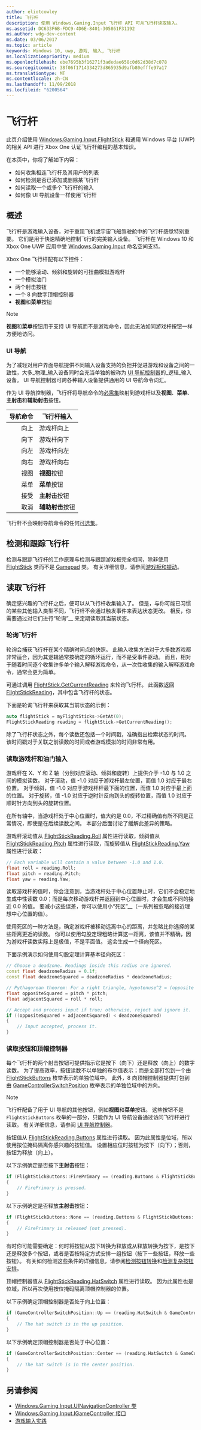 ```yaml
---
author: eliotcowley
title: 飞行杆
description: 使用 Windows.Gaming.Input 飞行杆 API 可从飞行杆读取输入。
ms.assetid: DC633F6B-FDC9-4D6E-8401-305861F31192
ms.author: wdg-dev-content
ms.date: 03/06/2017
ms.topic: article
keywords: Windows 10, uwp, 游戏, 输入, 飞行杆
ms.localizationpriority: medium
ms.openlocfilehash: ebe7695b3f16271f3adedae658c0d62d38d7c078
ms.sourcegitcommit: 38f06f1714334273d865935d9afb80efffe97a17
ms.translationtype: MT
ms.contentlocale: zh-CN
ms.lasthandoff: 11/09/2018
ms.locfileid: "6200564"
---
```

# <a name="flight-stick"></a>飞行杆

此页介绍使用 [Windows.Gaming.Input.FlightStick](https://docs.microsoft.com/uwp/api/windows.gaming.input.flightstick) 和通用 Windows 平台 (UWP) 的相关 API 进行 Xbox One 认证飞行杆编程的基本知识。

在本页中，你将了解如下内容：

* 如何收集相连飞行杆及其用户的列表
* 如何检测是否已添加或删除某飞行杆
* 如何读取一个或多个飞行杆的输入
* 如何像 UI 导航设备一样使用飞行杆

## <a name="overview"></a>概述

飞行杆是游戏输入设备，对于重现飞机或宇宙飞船驾驶舱中的飞行杆感觉特别重要。 它们是用于快速精确地控制飞行的完美输入设备。 飞行杆在 Windows 10 和 Xbox One UWP 应用中受 [Windows.Gaming.Input](https://docs.microsoft.com/uwp/api/windows.gaming.input) 命名空间支持。

Xbox One 飞行杆配有以下控件：

* 一个能够滚动、倾斜和旋转的可扭曲模拟游戏杆
* 一个模拟油门
* 两个射击按钮
* 一个 8 向数字顶帽控制器
* **视图**和**菜单**按钮

> [!NOTE]
> **视图**和**菜单**按钮用于支持 UI 导航而不是游戏命令，因此无法如同游戏杆按钮一样方便地访问。

### <a name="ui-navigation"></a>UI 导航

为了减轻对用户界面导航提供不同输入设备支持的负担并促进游戏和设备之间的一致性，大多_物理_输入设备同时会充当单独的被称为 [UI 导航控制器](ui-navigation-controller.md)的_逻辑_输入设备。 UI 导航控制器可跨各种输入设备提供通用的 UI 导航命令词汇。

作为 UI 导航控制器，飞行杆将导航命令的[必需集](ui-navigation-controller.md#required-set)映射到游戏杆以及**视图**、**菜单**、**主射击**和**辅助射击**按钮。

| 导航命令 | 飞行杆输入                  |
| ------------------:| ----------------------------------- |
|                 向上 | 游戏杆向上                         |
|               向下 | 游戏杆向下                       |
|               向左 | 游戏杆向左                       |
|              向右 | 游戏杆向右                      |
|               视图 | **视图**按钮                     |
|               菜单 | **菜单**按钮                     |
|             接受 | **主射击**按钮              |
|             取消 | **辅助射击**按钮            |

飞行杆不会映射导航命令的任何[可选集](ui-navigation-controller.md#optional-set)。

## <a name="detect-and-track-flight-sticks"></a>检测和跟踪飞行杆

检测与跟踪飞行杆的工作原理与检测与跟踪游戏板完全相同，除非使用 [FlightStick](https://docs.microsoft.com/uwp/api/windows.gaming.input.flightstick) 类而不是 [Gamepad](https://docs.microsoft.com/uwp/api/Windows.Gaming.Input.Gamepad) 类。 有关详细信息，请参阅[游戏板和振动](gamepad-and-vibration.md)。

<!-- Flight sticks are managed by the system, therefore you don't have to create or initialize them. The system provides a list of connected flight sticks and events to notify you when a flight stick is added or removed.

### The flight stick list

The [FlightStick](https://docs.microsoft.com/uwp/api/windows.gaming.input.flightstick) class provides a static property, [FlightSticks](https://docs.microsoft.com/uwp/api/windows.gaming.input.flightstick#Windows_Gaming_Input_FlightStick_FlightSticks), which is a read-only list of flight sticks that are currently connected. Because you might only be interested in some of the connected flight sticks, we recommend that you maintain your own collection instead of accessing them through the `FlightSticks` property.

The following example copies all connected flight sticks into a new collection:

```cpp
auto myFlightSticks = ref new Vector<FlightStick^>();

for (auto flightStick : FlightStick::FlightSticks)
{
    // This code assumes that you're interested in all flight sticks.
    myFlightSticks->Append(flightStick);
}
```

### Adding and removing flight sticks

When a flight stick is added or removed, the [FlightStickAdded](https://docs.microsoft.com/uwp/api/windows.gaming.input.flightstick#Windows_Gaming_Input_FlightStick_FlightStickAdded) and [FlightStickRemoved](https://docs.microsoft.com/uwp/api/windows.gaming.input.flightstick#Windows_Gaming_Input_FlightStick_FlightStickRemoved) events are raised. You can register handlers for these events to keep track of the flight sticks that are currently connected.

The following example starts tracking a flight stick that's been added:

```cpp
FlightStick::FlightStickAdded += 
    ref new EventHandler<FlightStick^>([] (Platform::Object^, FlightStick^ args)
{
    // This code assumes that you're interested in all new flight sticks.
    myFlightSticks->Append(args);
});
```

The following example stops tracking a flight stick that's been removed:

```cpp
FlightStick::FlightStickRemoved += 
    ref new EventHandler<FlightStick^>([] (Platform::Object^, FlightStick^ args)
{
    unsigned int indexRemoved;

    if (myFlightSticks->IndexOf(args, &indexRemoved))
    {
        myFlightSticks->RemoveAt(indexRemoved);
    }
});
```

### Users and headsets

Each flight stick can be associated with a user account to link their identity to their gameplay, and can have a headset attached to facilitate voice chat or in-game features. To learn more about working with users and headsets, see [Tracking users and their devices](input-practices-for-games.md#tracking-users-and-their-devices) and [Headset](headset.md). -->

## <a name="reading-the-flight-stick"></a>读取飞行杆

确定感兴趣的飞行杆之后，便可以从飞行杆收集输入了。 但是，与你可能已习惯的某些其他输入类型不同，飞行杆不会通过触发事件来表达状态更改。 相反，你需要通过对它们进行“轮询”__ 来定期读取其当前状态。

### <a name="polling-the-flight-stick"></a>轮询飞行杆

轮询会捕获飞行杆在某个精确时间点的快照。 此输入收集方法对于大多数游戏都非常适合，因为其逻辑通常按确定的循环运行，而不是受事件驱动。 而且，相对于随着时间逐个收集许多单个输入解释游戏命令，从一次性收集的输入解释游戏命令，通常会更为简单。

可通过调用 [FlightStick.GetCurrentReading](https://docs.microsoft.com/uwp/api/windows.gaming.input.flightstick.GetCurrentReading) 来轮询飞行杆。 此函数返回 [FlightStickReading](https://docs.microsoft.com/uwp/api/windows.gaming.input.flightstickreading)，其中包含飞行杆的状态。

下面是轮询飞行杆来获取其当前状态的示例：

```cpp
auto flightStick = myFlightSticks->GetAt(0);
FlightStickReading reading = flightStick->GetCurrentReading();
```

除了飞行杆状态之外，每个读数还包括一个时间戳，准确指出检索状态的时间。 该时间戳对于关联之前读数的时间或者游戏模拟的时间非常有用。

### <a name="reading-the-joystick-and-throttle-input"></a>读取游戏杆和油门输入

游戏杆在 X、Y 和 Z 轴（分别对应滚动、倾斜和旋转）上提供介于 -1.0 与 1.0 之间的模拟读数。 对于滚动，值 -1.0 对应于游戏杆最左位置，而值 1.0 对应于最右位置。 对于倾斜，值 -1.0 对应于游戏杆杆最下面的位置，而值 1.0 对应于最上面的位置。 对于旋转，值 -1.0 对应于逆时针反向到头的旋转位置，而值 1.0 对应于顺时针方向到头的旋转位置。

在所有轴中，当游戏杆处于中心位置时，值大约是 0.0，不过精确值有所不同是正常情况，即使是在后续读数之间。 本部分后面讨论了缓解此差异的策略。

游戏杆滚动值从 [FlightStickReading.Roll](https://docs.microsoft.com/uwp/api/windows.gaming.input.flightstickreading.Roll) 属性进行读取，倾斜值从 [FlightStickReading.Pitch](https://docs.microsoft.com/uwp/api/windows.gaming.input.flightstickreading.Pitch) 属性进行读取，而旋转值从 [FlightStickReading.Yaw](https://docs.microsoft.com/uwp/api/windows.gaming.input.flightstickreading.Yaw) 属性进行读取：

```cpp
// Each variable will contain a value between -1.0 and 1.0.
float roll = reading.Roll;
float pitch = reading.Pitch;
float yaw = reading.Yaw;
```

读取游戏杆的值时，你会注意到，当游戏杆处于中心位置静止时，它们不会稳定地生成中性读数 0.0；而是每次移动游戏杆并返回到中心位置时，才会生成不同的接近 0.0 的值。 要减小这些误差，你可以使用小“死区”__（一系列被忽略的接近理想中心位置的值）。

使用死区的一种方法是，确定游戏杆被移动远离中心的距离，并忽略比你选择的某些距离更近的读数。 你可以使用勾股定理粗略计算这一距离，该值并不精确，因为游戏杆读数实际上是极值，不是平面值。 这会生成一个径向死区。

下面示例演示如何使用勾股定理计算基本径向死区：

```cpp
// Choose a deadzone. Readings inside this radius are ignored.
const float deadzoneRadius = 0.1f;
const float deadzoneSquared = deadzoneRadius * deadzoneRadius;

// Pythagorean theorem: For a right triangle, hypotenuse^2 = (opposite side)^2 + (adjacent side)^2
float oppositeSquared = pitch * pitch;
float adjacentSquared = roll * roll;

// Accept and process input if true; otherwise, reject and ignore it.
if ((oppositeSquared + adjacentSquared) < deadzoneSquared)
{
    // Input accepted, process it.
}
```

### <a name="reading-the-buttons-and-hat-switch"></a>读取按钮和顶帽控制器

每个飞行杆的两个射击按钮可提供指示它是按下（向下）还是释放（向上）的数字读数。 为了提高效率，按钮读数不以单独的布尔值表示；而是全部打包到一个由 [FlightStickButtons](https://docs.microsoft.com/uwp/api/windows.gaming.input.flightstickbuttons) 枚举表示的单独位域中。 此外，8 向顶帽控制器提供打包到由 [GameControllerSwitchPosition](https://docs.microsoft.com/uwp/api/windows.gaming.input.gamecontrollerswitchposition) 枚举表示的单独位域中的方向。

> [!NOTE]
> 飞行杆配备了用于 UI 导航的其他按钮，例如**视图**和**菜单**按钮。 这些按钮不是 `FlightStickButtons` 枚举的一部分，只能作为 UI 导航设备通过访问飞行杆进行读取。 有关详细信息，请参阅 [UI 导航控制器](ui-navigation-controller.md)。

按钮值从 [FlightStickReading.Buttons](https://docs.microsoft.com/uwp/api/windows.gaming.input.flightstickreading.Buttons) 属性进行读取。 因为此属性是位域，所以使用按位掩码隔离你感兴趣的按钮值。 设置相应位时按钮为按下（向下）；否则，按钮为释放（向上）。

以下示例确定是否按下**主射击**按钮：

```cpp
if (FlightStickButtons::FirePrimary == (reading.Buttons & FlightStickButtons::FirePrimary))
{
    // FirePrimary is pressed.
}
```

以下示例确定是否释放**主射击**按钮：

```cpp
if (FlightStickButtons::None == (reading.Buttons & FlightStickButtons::FirePrimary))
{
    // FirePrimary is released (not pressed).
}
```

有时你可能需要确定：何时将按钮从按下转换为释放或从释放转换为按下，是按下还是释放多个按钮，或者是否按特定方式安排一组按钮（按下一些按钮，释放一些按钮）。 有关如何检测这些条件的详细信息，请参阅[检测按钮转换](input-practices-for-games.md#detecting-button-transitions)和[检测复杂按钮安排](input-practices-for-games.md#detecting-complex-button-arrangements)。

顶帽控制器值从 [FlightStickReading.HatSwitch](https://docs.microsoft.com/uwp/api/windows.gaming.input.flightstickreading.HatSwitch) 属性进行读取。 因为此属性也是位域，所以再次使用按位掩码隔离顶帽控制器的位置。

以下示例确定顶帽控制器是否处于向上位置：

```cpp
if (GameControllerSwitchPosition::Up == (reading.HatSwitch & GameControllerSwitchPosition::Up))
{
    // The hat switch is in the up position.
}
```

以下示例确定顶帽控制器是否处于中心位置：

```cpp
if (GameControllerSwitchPosition::Center == (reading.HatSwitch & GameControllerSwitchPosition::Center))
{
    // The hat switch is in the center position.
}
```

<!--## Run the InputInterfacingUWP sample

The [InputInterfacingUWP sample _(github)_](https://github.com/Microsoft/Xbox-ATG-Samples/tree/master/Samples/System/InputInterfacingUWP) demonstrates how to use flight sticks and different kinds of input devices in tandem, as well as how these input devices behave as UI navigation controllers.-->

## <a name="see-also"></a>另请参阅

* [Windows.Gaming.Input.UINavigationController 类](https://docs.microsoft.com/uwp/api/windows.gaming.input.uinavigationcontroller)
* [Windows.Gaming.Input.IGameController 接口](https://docs.microsoft.com/uwp/api/windows.gaming.input.igamecontroller)
* [游戏输入实践](input-practices-for-games.md)